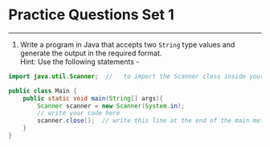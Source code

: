 # Practice Questions Set 1

---

1. Write a program in Java that accepts two `String` type values and generate the output in the required format.  
Hint: Use the following statements -
```java
import java.util.Scanner;  //   to import the Scanner class inside your program

public class Main {
    public static void main(String[] args){
        Scanner scanner = new Scanner(System.in);
        // write your code here
        scanner.close();  // write this line at the end of the main method
    }
}
```

